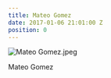 ```yaml
---
title: Mateo Gomez
date: 2017-01-06 21:01:00 Z
position: 0
---
```


![Mateo Gomez.jpeg](/uploads/Mateo%20Gomez.jpeg)

Mateo Gomez
